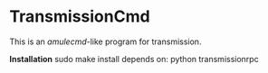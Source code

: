 TransmissionCmd
=========

This is an *amulecmd*-like program for transmission.

**Installation**
sudo make install
depends on:
python transmissionrpc
